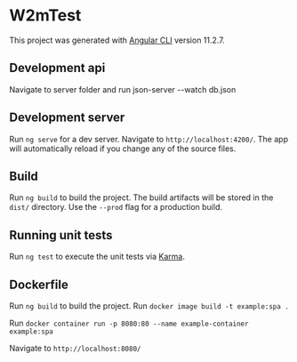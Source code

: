 # W2mTest

This project was generated with [Angular CLI](https://github.com/angular/angular-cli) version 11.2.7.

## Development api

Navigate to server folder and run json-server --watch db.json

## Development server

Run `ng serve` for a dev server. Navigate to `http://localhost:4200/`. The app will automatically reload if you change any of the source files.

## Build

Run `ng build` to build the project. The build artifacts will be stored in the `dist/` directory. Use the `--prod` flag for a production build.

## Running unit tests

Run `ng test` to execute the unit tests via [Karma](https://karma-runner.github.io).

## Dockerfile

Run `ng build` to build the project.
Run `docker image build -t example:spa .`


Run `docker container run -p 8080:80 --name example-container example:spa`

Navigate to `http://localhost:8080/`

